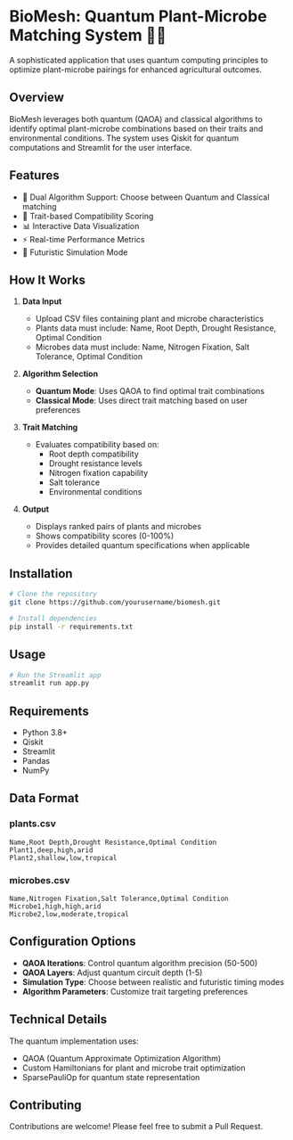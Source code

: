 # BioMesh: Quantum Plant-Microbe Matching System 🌿🔬

A sophisticated application that uses quantum computing principles to optimize plant-microbe pairings for enhanced agricultural outcomes.

## Overview

BioMesh leverages both quantum (QAOA) and classical algorithms to identify optimal plant-microbe combinations based on their traits and environmental conditions. The system uses Qiskit for quantum computations and Streamlit for the user interface.

## Features

- 🔄 Dual Algorithm Support: Choose between Quantum and Classical matching
- 🎯 Trait-based Compatibility Scoring
- 📊 Interactive Data Visualization
- ⚡ Real-time Performance Metrics
- 🔮 Futuristic Simulation Mode

## How It Works

1. **Data Input**
   - Upload CSV files containing plant and microbe characteristics
   - Plants data must include: Name, Root Depth, Drought Resistance, Optimal Condition
   - Microbes data must include: Name, Nitrogen Fixation, Salt Tolerance, Optimal Condition

2. **Algorithm Selection**
   - **Quantum Mode**: Uses QAOA to find optimal trait combinations
   - **Classical Mode**: Uses direct trait matching based on user preferences

3. **Trait Matching**
   - Evaluates compatibility based on:
     - Root depth compatibility
     - Drought resistance levels
     - Nitrogen fixation capability
     - Salt tolerance
     - Environmental conditions

4. **Output**
   - Displays ranked pairs of plants and microbes
   - Shows compatibility scores (0-100%)
   - Provides detailed quantum specifications when applicable

## Installation

```bash
# Clone the repository
git clone https://github.com/yourusername/biomesh.git

# Install dependencies
pip install -r requirements.txt
```

## Usage

```bash
# Run the Streamlit app
streamlit run app.py
```

## Requirements

- Python 3.8+
- Qiskit
- Streamlit
- Pandas
- NumPy

## Data Format

### plants.csv
```csv
Name,Root Depth,Drought Resistance,Optimal Condition
Plant1,deep,high,arid
Plant2,shallow,low,tropical
```

### microbes.csv
```csv
Name,Nitrogen Fixation,Salt Tolerance,Optimal Condition
Microbe1,high,high,arid
Microbe2,low,moderate,tropical
```

## Configuration Options

- **QAOA Iterations**: Control quantum algorithm precision (50-500)
- **QAOA Layers**: Adjust quantum circuit depth (1-5)
- **Simulation Type**: Choose between realistic and futuristic timing modes
- **Algorithm Parameters**: Customize trait targeting preferences

## Technical Details

The quantum implementation uses:
- QAOA (Quantum Approximate Optimization Algorithm)
- Custom Hamiltonians for plant and microbe trait optimization
- SparsePauliOp for quantum state representation

## Contributing

Contributions are welcome! Please feel free to submit a Pull Request.
